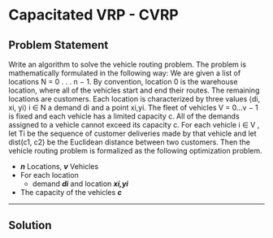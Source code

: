 # Capacitated VRP - CVRP

## Problem Statement

Write an algorithm to solve the vehicle routing problem. The problem is mathematically formulated in the following way: We are given a list of locations N = 0 . . . n − 1. By convention, location 0 is the warehouse location, where all of the vehicles start and end their routes. The remaining locations are customers. Each location is characterized by three values ⟨di, xi, yi⟩ i ∈ N a demand di and a point xi,yi. The fleet of vehicles V = 0...v − 1 is fixed and each vehicle has a limited capacity c. All of the demands assigned to a vehicle cannot exceed its capacity c. For each vehicle i ∈ V , let Ti be the sequence of customer deliveries made by that vehicle and let dist(c1, c2) be the
Euclidean distance between two customers. Then the vehicle routing problem is formalized as the following optimization problem.

* *__n__* Locations, *__v__* Vehicles
* For each location
  * demand *__di__* and location *__xi,yi__*
* The capacity of the vehicles *__c__*

--------------------------------------------------------------------------------

## Solution
